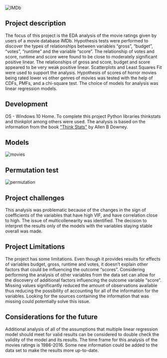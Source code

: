 ![IMDb](https://github.com/natacasey/IMDb_Movie_Rating_Analysis_with_Python/blob/master/_assets/movies_pic.jpg)

## Project description
The focus of this project is the EDA analysis of the movie ratings given by users of a movie database IMDb. 
Hypothesis tests were performed to discover the types of relationships between variables “gross”, “budget”, “votes”, “runtime” and the variable “score”. 
The relationship of votes and score, runtime and score were found to be close to moderately significant positive linear.
The relationships of gross and score, budget and score appeared to be very weak positive linear. Scatterplots and Least Squares Fit were used to support the analysis. 
Hypothesis of scores of horror movies being rated lower vs other genres of movies was tested with the help of CDFs, PMFs, and a chi-square test. 
The choice of models for analysis was linear regression models. 

## Development
OS - Windows 10 Home. 
To complete this project Python libraries thinkstats and thinkplot among others were used. The analysis is based on the information from the book  ["Think Stats"](https://github.com/AllenDowney/ThinkStats2) by Allen B Downey.

## Models 

![movies](https://github.com/natacasey/IMDb_Movie_Rating_Analysis/blob/master/_assets/models.PNG)


## Permutation test

![permutation](https://github.com/natacasey/IMDb_Movie_Rating_Analysis/blob/master/_assets/permutation_test.PNG)


## Project challenges

This analysis was problematic because of the changes in the sign of coefficients of the variables that have high VIF, and have correlation close to high. 
The issue of multicollenearity was identified.
The decision to interpret the results only of the models with the variables staying stable overall was made.

## Project Limitations

The project has some limitations. Even though it provides results for effects of variables budget, gross, runtime and votes, it doesn’t explain other factors that could be influencing the outcome “scores”. 
Considering performing the analysis of other variables from the data set can allow for the discovery of additional factors influencing the outcome variable “score”.
Missing values significantly reduced the amount of observations available thus reducing the possibility of accounting for all of the information for the variables.
Looking for the sources containing the information that was missing could potentially solve this issue. 

## Considerations for the future

Additional analysis of all of the assumptions that multiple linear regression model should meet for valid results can be considered to double check the validity of the model and its results. 
The time frame for this analysis of the movies ratings is 1986-2016. Some new information could be added to the data set to make the results more up-to-date. 
